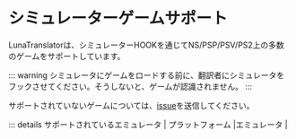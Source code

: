 # シミュレーターゲームサポート

LunaTranslatorは、シミュレーターHOOKを通じてNS/PSP/PSV/PS2上の多数のゲームをサポートしています。

::: warning
シミュレータにゲームをロードする前に、翻訳者にシミュレータをフックさせてください。そうしないと、ゲームが認識されません。
:::

サポートされていないゲームについては、[issue](https://lunatranslator.org/Resource/game_support)を送信してください。

::: details サポートされているエミュレータ
| プラットフォーム |エミュレータ |